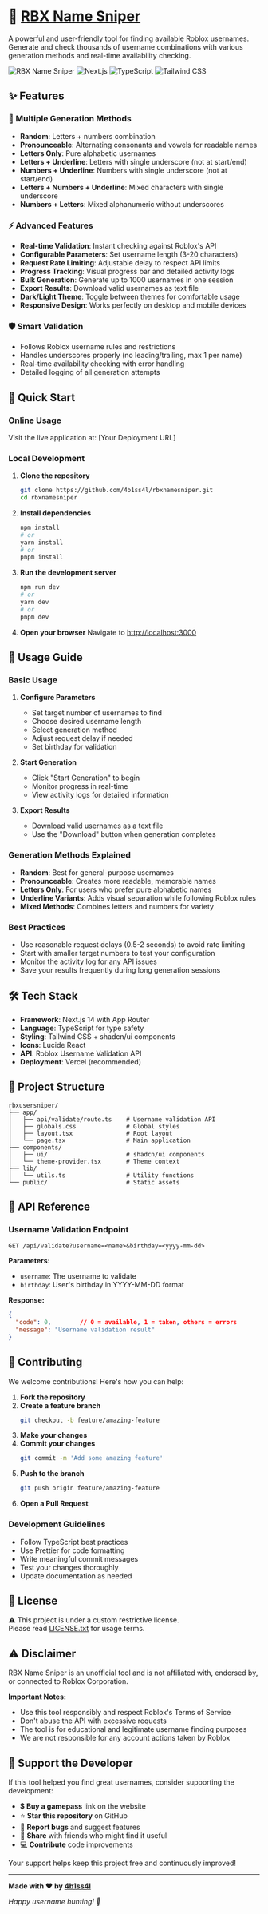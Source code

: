 # 🎯 [RBX Name Sniper](https://rbx-name-sniper-web.vercel.app/)

A powerful and user-friendly tool for finding available Roblox usernames. Generate and check thousands of username combinations with various generation methods and real-time availability checking.

![RBX Name Sniper](https://img.shields.io/badge/Roblox-Username%20Sniper-00A2FF?style=for-the-badge&logo=roblox)
![Next.js](https://img.shields.io/badge/Next.js-14-black?style=for-the-badge&logo=next.js)
![TypeScript](https://img.shields.io/badge/TypeScript-007ACC?style=for-the-badge&logo=typescript&logoColor=white)
![Tailwind CSS](https://img.shields.io/badge/Tailwind_CSS-38B2AC?style=for-the-badge&logo=tailwind-css&logoColor=white)

## ✨ Features

### 🎲 Multiple Generation Methods
- **Random**: Letters + numbers combination
- **Pronounceable**: Alternating consonants and vowels for readable names
- **Letters Only**: Pure alphabetic usernames
- **Letters + Underline**: Letters with single underscore (not at start/end)
- **Numbers + Underline**: Numbers with single underscore (not at start/end)
- **Letters + Numbers + Underline**: Mixed characters with single underscore
- **Numbers + Letters**: Mixed alphanumeric without underscores

### ⚡ Advanced Features
- **Real-time Validation**: Instant checking against Roblox's API
- **Configurable Parameters**: Set username length (3-20 characters)
- **Request Rate Limiting**: Adjustable delay to respect API limits
- **Progress Tracking**: Visual progress bar and detailed activity logs
- **Bulk Generation**: Generate up to 1000 usernames in one session
- **Export Results**: Download valid usernames as text file
- **Dark/Light Theme**: Toggle between themes for comfortable usage
- **Responsive Design**: Works perfectly on desktop and mobile devices

### 🛡️ Smart Validation
- Follows Roblox username rules and restrictions
- Handles underscores properly (no leading/trailing, max 1 per name)
- Real-time availability checking with error handling
- Detailed logging of all generation attempts

## 🚀 Quick Start

### Online Usage
Visit the live application at: [Your Deployment URL]

### Local Development

1. **Clone the repository**
   ```bash
   git clone https://github.com/4b1ss4l/rbxnamesniper.git
   cd rbxnamesniper
   ```

2. **Install dependencies**
   ```bash
   npm install
   # or
   yarn install
   # or
   pnpm install
   ```

3. **Run the development server**
   ```bash
   npm run dev
   # or
   yarn dev
   # or
   pnpm dev
   ```

4. **Open your browser**
   Navigate to [http://localhost:3000](http://localhost:3000)

## 📖 Usage Guide

### Basic Usage
1. **Configure Parameters**
   - Set target number of usernames to find
   - Choose desired username length
   - Select generation method
   - Adjust request delay if needed
   - Set birthday for validation

2. **Start Generation**
   - Click "Start Generation" to begin
   - Monitor progress in real-time
   - View activity logs for detailed information

3. **Export Results**
   - Download valid usernames as a text file
   - Use the "Download" button when generation completes

### Generation Methods Explained

- **Random**: Best for general-purpose usernames
- **Pronounceable**: Creates more readable, memorable names
- **Letters Only**: For users who prefer pure alphabetic names
- **Underline Variants**: Adds visual separation while following Roblox rules
- **Mixed Methods**: Combines letters and numbers for variety

### Best Practices
- Use reasonable request delays (0.5-2 seconds) to avoid rate limiting
- Start with smaller target numbers to test your configuration
- Monitor the activity log for any API issues
- Save your results frequently during long generation sessions

## 🛠️ Tech Stack

- **Framework**: Next.js 14 with App Router
- **Language**: TypeScript for type safety
- **Styling**: Tailwind CSS + shadcn/ui components
- **Icons**: Lucide React
- **API**: Roblox Username Validation API
- **Deployment**: Vercel (recommended)

## 📁 Project Structure

```
rbxusersniper/
├── app/
│   ├── api/validate/route.ts    # Username validation API
│   ├── globals.css              # Global styles
│   ├── layout.tsx               # Root layout
│   └── page.tsx                 # Main application
├── components/
│   ├── ui/                      # shadcn/ui components
│   └── theme-provider.tsx       # Theme context
├── lib/
│   └── utils.ts                 # Utility functions
└── public/                      # Static assets
```

## 🔧 API Reference

### Username Validation Endpoint

```
GET /api/validate?username=<name>&birthday=<yyyy-mm-dd>
```

**Parameters:**
- `username`: The username to validate
- `birthday`: User's birthday in YYYY-MM-DD format

**Response:**
```json
{
  "code": 0,        // 0 = available, 1 = taken, others = errors
  "message": "Username validation result"
}
```

## 🤝 Contributing

We welcome contributions! Here's how you can help:

1. **Fork the repository**
2. **Create a feature branch**
   ```bash
   git checkout -b feature/amazing-feature
   ```
3. **Make your changes**
4. **Commit your changes**
   ```bash
   git commit -m 'Add some amazing feature'
   ```
5. **Push to the branch**
   ```bash
   git push origin feature/amazing-feature
   ```
6. **Open a Pull Request**

### Development Guidelines
- Follow TypeScript best practices
- Use Prettier for code formatting
- Write meaningful commit messages
- Test your changes thoroughly
- Update documentation as needed

## 📝 License

⚠️ This project is under a custom restrictive license.  
Please read [LICENSE.txt](./LICENSE.txt) for usage terms.

## ⚠️ Disclaimer

RBX Name Sniper is an unofficial tool and is not affiliated with, endorsed by, or connected to Roblox Corporation. 

**Important Notes:**
- Use this tool responsibly and respect Roblox's Terms of Service
- Don't abuse the API with excessive requests
- The tool is for educational and legitimate username finding purposes
- We are not responsible for any account actions taken by Roblox

## 🙏 Support the Developer

If this tool helped you find great usernames, consider supporting the development:
- 💲 **Buy a gamepass** link on the website
- ⭐ **Star this repository** on GitHub
- 🐛 **Report bugs** and suggest features
- 🔄 **Share** with friends who might find it useful
- 💻 **Contribute** code improvements

Your support helps keep this project free and continuously improved!

---

**Made with ❤️ by [4b1ss4l](https://github.com/4b1ss4l)**

*Happy username hunting! 🎯*

